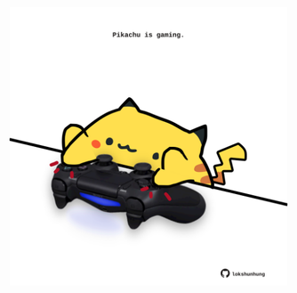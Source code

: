 <!-- built at 20/06/2022, 23:00:54 UTC -->
<p align="center">
  <img width="500" height="500" src="./ReadmeImage.svg">
</p>
